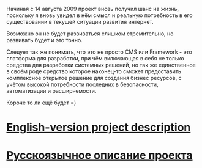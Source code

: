 Начиная с 14 августа 2009 проект вновь получил шанс на жизнь, поскольку я вновь увидел
в нём смысл и реальную потребность в его существовании в текущей ситуации развития интернет.

Возможно он не будет развиваться слишком стремительно, но развивать будет и это точно.

Следует так же понимать, что это не просто CMS или Framework - это платформа для разработки, при чём включающая в себя не только средства для разработки системных решений, но так же единственное в своём роде средство которое наконец-то сможет предоставить комплексное открытое решение для создания бизнес ресурсов, с учётом высокой потребности последних в безопасности, автоматизации и расширяемости.

Короче то ли ещё будет  =)

# [English-version project description](EnglishDescription.md) #
# [Русскоязычное описание проекта](RussianDescription.md) #